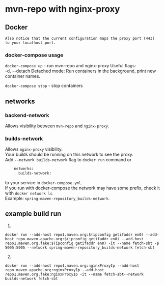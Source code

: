 # mvn-repo with nginx-proxy

## Docker
`Also notice that the current configuration maps the proxy port (443) to your localhost port.`
### docker-compose usage
`docker-compose up`  - run mvn-repo and nginx-proxy
Useful flags:  
-d, --detach               Detached mode: Run containers in the background,
print new container names.  

`docker-compose stop` - stop containers

## networks
### backend-network
Allows visibility between `mvn-repo` and `nginx-proxy`.

### builds-network
Allows `nginx-proxy` visibility.  
Your builds should be running on this network to see the proxy.  
Add `--network builds-network` flag to `docker run` command or
```dockerfile
    networks:
      builds-network:
```
to your service in `docker-compose.yml`.  
If you run with docker-compose the network may have some prefix, check it with `docker network ls`.  
Example: `spring-maven-repository_builds-network`.

## example build run
1.
```
docker run --add-host repo1.maven.org:$(ipconfig getifaddr en0) --add-host repo.maven.apache.org:$(ipconfig getifaddr en0) --add-host repo1.maven.org.fake:$(ipconfig getifaddr en0) -it --name fetch-sbt -p 5005:5005 --network spring-maven-repository_builds-network fetch-sbt
```
2.
```
docker run --add-host repo1.maven.org:nginxProxyIp --add-host repo.maven.apache.org:nginxProxyIp --add-host repo1.maven.org.fake:nginxProxyIp -it --name fetch-sbt--network builds-network fetch-sbt
```
